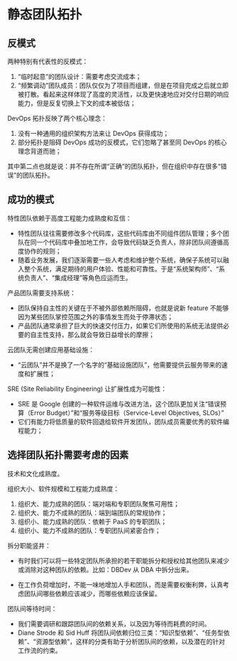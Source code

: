 # 静态团队拓扑

## 反模式

两种特别有代表性的反模式：

1. “临时起意”的团队设计：需要考虑交流成本；
2. “频繁调动”团队成员：团队仅仅为了项目而组建，但是在项目完成之后就立即被打散。看起来这样体现了高度的灵活性，以及更快速地应对交付日期的响应能力，但是反复切换上下文的成本被低估；

DevOps 拓扑反映了两个核心理念：

1. 没有一种通用的组织架构方法来让 DevOps 获得成功；
2. 部分拓扑是阻碍 DevOps 成功的反模式，它们忽略了甚至同 DevOps 的核心理念背道而驰；

其中第二点也就是说：并不存在所谓“正确”的团队拓扑，但在组织中存在很多“错误”的团队拓扑。

## 成功的模式

特性团队依赖于高度工程能力成熟度和互信：

- 特性团队往往需要修改多个代码库，这些代码库由不同组件团队管理；多个团队在同一个代码库中叠加地工作，会导致代码缺乏负责人，除非团队间遵循高度协作的规则；
- 随着业务发展，我们逐渐需要一些人考虑和维护整个系统，确保子系统可以融入整个系统，满足期待的用户体验、性能和可靠性。于是“系统架构师”、“系统负责人”、“集成经理”等角色应运而生。

产品团队需要支持系统：

- 团队保持自主性的关键在于不被外部依赖所阻碍，也就是说新 feature 不能够因为某些团队掌控范围之外的事情发生而处于停滞状态；
- 产品团队通常承担了巨大的快速交付压力，如果它们所使用的系统无法提供必要的自主性支持，那么就会导致日益增长的摩擦；

云团队无需创建应用基础设施：

- “云团队”并不是换了一个名字的“基础设施团队”，他需要提供云服务带来的速度和扩展性；

SRE (Site Reliability Engineering) 让扩展性成为可能性：

- SRE 是 Google 创建的一种软件运维与改进方法，这个团队更加关注“错误预算（Error Budget）”和“服务等级目标（Service-Level Objectives, SLOs）”
- 它们有能力将低质量的软件回退给软件开发团队，团队成员需要优秀的软件编程能力；

## 选择团队拓扑需要考虑的因素

技术和文化成熟度。

组织大小、软件规模和工程能力成熟度：

1. 组织大、能力成熟的团队：端对端和专职团队聚焦可用性；
2. 组织大、能力不成熟的团队：端到端团队的常规协作；
3. 组织小、能力成熟的团队：依赖于 PaaS 的专职团队；
4. 组织小、能力不成熟的团队：专职团队间紧密合作；

拆分职能竖井：

- 有时我们可以将一些特定团队所承担的若干职能拆分和授权给其他团队来减少或消除对这种团队的依赖。比如：DBDev 从 DBA 中拆分出来。

- 在工作负荷增加时，不能一味地增加人手和团队，而是需要权衡利弊，认真考虑团队间哪些依赖应该减少，而哪些依赖应该保留。

团队间等待时间：

- 我们需要调研和跟踪团队间的依赖关系，以及因为等待而耗费的时间。
- Diane Strode 和 Sid Huff 将团队间依赖归位三类：“知识型依赖”、“任务型依赖”、“资源型依赖”，这样的分类有助于分析团队间的依赖，以及潜在的针对工作流的约束。

